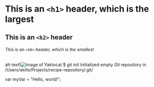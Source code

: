 # This is an `<h1>` header, which is the largest

## This is an `<h2>` header

###### This is an `<h6>` header, which is the smallest
alt-text!![Image of Yaktocat](https://octodex.github.com/images/yaktocat.png)
$ git init
Initialized empty Git repository in /Users/skills/Projects/recipe-repository/.git/

var myVar = "Hello, world!";
